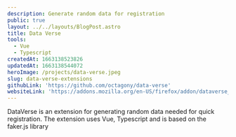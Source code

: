 ```yaml
---
description: Generate random data for registration
public: true
layout: ../../layouts/BlogPost.astro
title: Data Verse
tools:
  - Vue
  - Typescript
createdAt: 1663138523826
updatedAt: 1663138544072
heroImage: /projects/data-verse.jpeg
slug: data-verse-extensions
githubLink: 'https://github.com/octagony/data-verse'
websiteLink: 'https://addons.mozilla.org/en-US/firefox/addon/dataverse_extension/'
---
```


DataVerse is an extension for generating random data needed for quick registration. The extension uses Vue, Typescript and is based on the faker.js library
